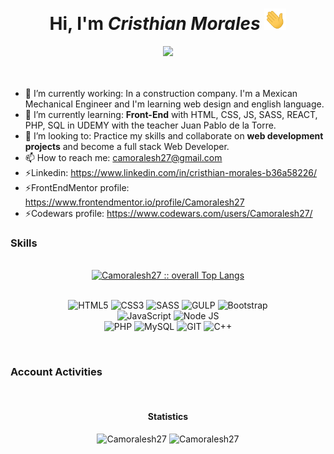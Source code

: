 <!--
**Camoralesh27/camoralesh27** is a ✨ _special_ ✨ repository because its `README.md` (this file) appears on your GitHub profile.

Here are some ideas to get you started:

- 🔭 I’m currently working on ...
- 🌱 I’m currently learning ...
- 👯 I’m looking to collaborate on ...
- 🤔 I’m looking for help with ...
- 💬 Ask me about ...
- 📫 How to reach me: ...
- 😄 Pronouns: ...
- ⚡ Fun fact: ...
-->


<h1 align="center">Hi, I'm <i>Cristhian Morales</i> <img width="35" src="https://github.com/1999AZZAR/1999AZZAR/blob/main/resources/img/waving.gif"></h1>

<div align="center">
 <img src="https://readme-typing-svg.herokuapp.com?lines=Christian;Mechanical+Engineer;Business;Always+Learning+New+things;&center=true&width=500&height=50&color=3b82f6">
<br/>
<a href="https://github.com/Camoralesh27"><img src="https://img.shields.io/github/followers/Camoralesh27?style=social" alt="" /></a>
</div>
<br />

- 🔭 I’m currently working: In a construction company. I'm a Mexican Mechanical Engineer and I'm learning web design and english language.
- 🌱 I’m currently learning: **Front-End** with HTML, CSS, JS, SASS, REACT, PHP, SQL in UDEMY with the teacher Juan Pablo de la Torre.
- 👯 I’m looking to: Practice my skills and collaborate on **web development projects** and become a full stack Web Developer.
- 📫 How to reach me: camoralesh27@gmail.com
- ⚡Linkedin: https://www.linkedin.com/in/cristhian-morales-b36a58226/
- ⚡FrontEndMentor profile: https://www.frontendmentor.io/profile/Camoralesh27
- ⚡Codewars profile: https://www.codewars.com/users/Camoralesh27/


<h3>Skills</h3>
<br />
<div align="center">
  <a href="https://github.com/Camoralesh27/">
  <img src="https://github-readme-stats.vercel.app/api/top-langs/?username=Camoralesh27&langs_count=6&theme=gruvbox&layout=compact&hide_border=true"
          alt="Camoralesh27 :: overall Top Langs " />
</a>
<br /><br />
  
  ![HTML5](https://img.shields.io/static/v1?label=&message=HTML5&color=E34F26&style=for-the-badge&logo=HTML5&logoColor=white)
  ![CSS3](https://img.shields.io/static/v1?label=&message=CSS3&color=1572B6&style=for-the-badge&logo=CSS3&logoColor=white)
  ![SASS](https://img.shields.io/static/v1?label=&message=SASS&color=CE679A&style=for-the-badge&logo=SASS&logoColor=white)
  ![GULP](https://img.shields.io/static/v1?label=&message=GULP&color=CF4647&style=for-the-badge&logo=GULP&logoColor=white)
  ![Bootstrap](https://img.shields.io/static/v1?label=&message=Bootstrap&color=712cf9&style=for-the-badge&logo=Bootstrap&logoColor=white)
  <br/>
  ![JavaScript](https://img.shields.io/static/v1?label=&message=JavaScript&color=F7DF1E&style=for-the-badge&logo=JavaScript&logoColor=white)
  ![Node JS](https://img.shields.io/static/v1?label=&message=Node%20JS&color=339933&style=for-the-badge&logo=Node.js&logoColor=white)
  <br/>
  ![PHP](https://img.shields.io/static/v1?label=&message=PHP&color=AEB2D5&style=for-the-badge&logo=PHP&logoColor=white)
  ![MySQL](https://img.shields.io/static/v1?label=&message=MySQL&color=00758F&style=for-the-badge&logo=MySQL&logoColor=white)
  ![GIT](https://img.shields.io/static/v1?label=&message=GIT&color=EF391A&style=for-the-badge&logo=GIT&logoColor=white)
  ![C++](https://img.shields.io/static/v1?label=&message=C%2B%2B&color=00599C&style=for-the-badge&logo=C%2B%2B&logoColor=white)
  
  <!-- ![React JS](https://img.shields.io/static/v1?label=&message=React%20js&color=61DAFB&style=for-the-badge&logo=React&logoColor=white)-->
  <!--![SQL](https://img.shields.io/static/v1?label=&message=SQL&color=003B57&style=for-the-badge&logo=SQLite) -->
  <!--![MongoDB](https://img.shields.io/static/v1?label=&message=Mongo%20DB&color=47A248&style=for-the-badge&logo=MongoDB&logoColor=white) -->
  <!--![Stripe](https://img.shields.io/static/v1?label=&message=Stripe%20Payment%20API&color=008CDD&style=for-the-badge&logo=Stripe&logoColor=white) -->
  <!--![Heroku](https://img.shields.io/static/v1?label=&message=Heroku&color=430098&style=for-the-badge&logo=Heroku&logoColor=white) -->
  </div>

<br />

<h3>Account Activities</h3>
<br />
<div align="center">
<h4>Statistics</h4>
<div align="center">
 <img width="48%" src="https://github-readme-stats.vercel.app/api?username=Camoralesh27&show_icons=true&theme=dark" alt="Camoralesh27" />
 <img width="48%" src="https://github-readme-streak-stats.herokuapp.com/?user=Camoralesh27&theme=dark" alt="Camoralesh27" />
</div>
<br />
  

